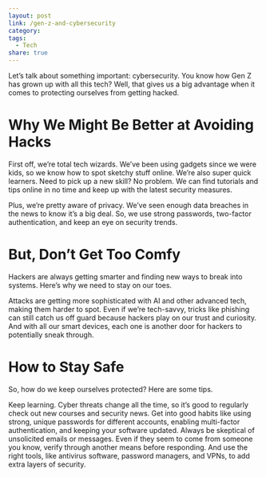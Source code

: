 ```yaml
---
layout: post
link: /gen-z-and-cybersecurity
category: 
tags:
  - Tech
share: true
---
```

Let’s talk about something important: cybersecurity. You know how Gen Z has grown up with all this tech? Well, that gives us a big advantage when it comes to protecting ourselves from getting hacked.

# Why We Might Be Better at Avoiding Hacks

First off, we’re total tech wizards. We’ve been using gadgets since we were kids, so we know how to spot sketchy stuff online. We’re also super quick learners. Need to pick up a new skill? No problem. We can find tutorials and tips online in no time and keep up with the latest security measures.

Plus, we’re pretty aware of privacy. We’ve seen enough data breaches in the news to know it’s a big deal. So, we use strong passwords, two-factor authentication, and keep an eye on security trends.

# But, Don’t Get Too Comfy

Hackers are always getting smarter and finding new ways to break into systems. Here’s why we need to stay on our toes.

Attacks are getting more sophisticated with AI and other advanced tech, making them harder to spot. Even if we’re tech-savvy, tricks like phishing can still catch us off guard because hackers play on our trust and curiosity. And with all our smart devices, each one is another door for hackers to potentially sneak through.

# How to Stay Safe

So, how do we keep ourselves protected? Here are some tips.

Keep learning. Cyber threats change all the time, so it’s good to regularly check out new courses and security news. Get into good habits like using strong, unique passwords for different accounts, enabling multi-factor authentication, and keeping your software updated. Always be skeptical of unsolicited emails or messages. Even if they seem to come from someone you know, verify through another means before responding. And use the right tools, like antivirus software, password managers, and VPNs, to add extra layers of security.
